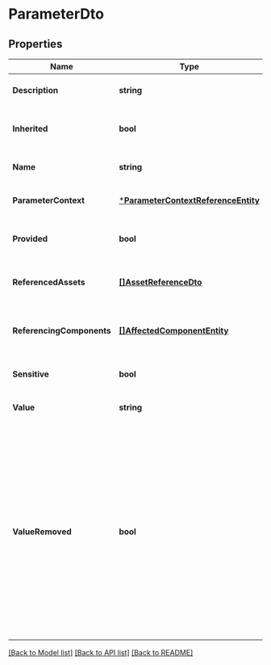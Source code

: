 # ParameterDto

## Properties
Name | Type | Description | Notes
------------ | ------------- | ------------- | -------------
**Description** | **string** | The description of the Parameter | [optional] [default to null]
**Inherited** | **bool** | Whether or not the Parameter is inherited from another context | [optional] [default to null]
**Name** | **string** | The name of the Parameter | [optional] [default to null]
**ParameterContext** | [***ParameterContextReferenceEntity**](ParameterContextReferenceEntity.md) |  | [optional] [default to null]
**Provided** | **bool** | Whether or not the Parameter is provided by a ParameterProvider | [optional] [default to null]
**ReferencedAssets** | [**[]AssetReferenceDto**](AssetReferenceDTO.md) | A list of identifiers of the assets that are referenced by the parameter | [optional] [default to null]
**ReferencingComponents** | [**[]AffectedComponentEntity**](AffectedComponentEntity.md) | The set of all components in the flow that are referencing this Parameter | [optional] [default to null]
**Sensitive** | **bool** | Whether or not the Parameter is sensitive | [optional] [default to null]
**Value** | **string** | The value of the Parameter | [required] [default to null]
**ValueRemoved** | **bool** | Whether or not the value of the Parameter was removed. When a request is made to change a parameter, the value may be null. The absence of the value may be used either to indicate that the value is not to be changed, or that the value is to be set to null (i.e., removed). This denotes which of the two scenarios is being encountered.  | [optional] [default to null]

[[Back to Model list]](../README.md#documentation-for-models) [[Back to API list]](../README.md#documentation-for-api-endpoints) [[Back to README]](../README.md)

